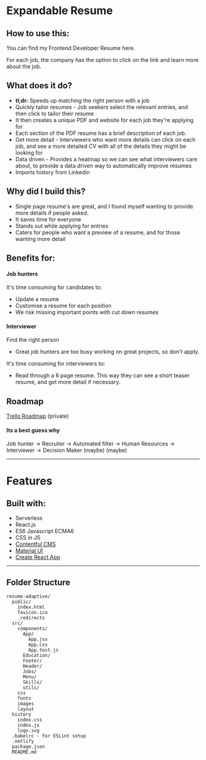 # Expandable Resume

## How to use this:
You can find my Frontend Developer Resume here.

For each job, the company has the option to click on the link and learn more about the job.

## What does it do?

- **tl;dr:** Speeds up matching the right person with a job
- Quickly tailor resumes - Job seekers select the relevant entries, and then click to tailor their resume
- It then creates a unique PDF and website for each job they're applying for
- Each section of the PDF resume has a brief description of each job.
- Get more detail - Interviewers who want more details can click on each job, and see a more detailed CV with all of the details they might be looking for
- Data driven - Provides a heatmap so we can see what interviewers care about, to provide a data driven way to automatically improve resumes
- Imports history from Linkedin

## Why did I build this?
- Single page resume's are great, and I found myself wanting to provide more details if people asked.
- It saves time for everyone
- Stands out while applying for entries
- Caters for people who want a preview of a resume, and for those wanting more detail

## Benefits for:

#### Job hunters

It's time consuming for candidates to:
  - Update a resume
  - Customise a resume for each position
- We risk missing important points with cut down resumes

#### Interviewer

Find the right person
- Great job hunters are too busy working on great projects, so don't apply.

It's time consuming for interviewers to:
- Read through a 6 page resume. This way they can see a short teaser resume, and get more detail if necessary.

## Roadmap

[Trello Roadmap](https://trello.com/c/kCaGWRXu) (private)

#### Its a best guess why

Job hunter -> Recruiter -> Automated filter -> Human Resources -> Interviewer -> Decision Maker
               (maybe)      (maybe)



____________________________________________________________________

# Features

## Built with:
- Serverless
- React.js
- ES6 Javascript ECMA6
- CSS in JS
- [Contentful CMS](http://contentful.com)
- [Material UI](http://www.material-ui.com/#/)
- [Create React App](https://github.com/facebook/create-react-app)

____________________________________________________________________

## Folder Structure

```
resume-adaptive/
  public/
    index.html
    favicon.ico
    _redirects
  src/
    components/
      App/
        App.jsx
        App.css
        App.test.js
      Education/
      Footer/
      Header/
      Jobs/
      Menu/
      Skills/
      utils/
    css
    fonts
    images
    layout
  history
    index.css
    index.js
    logo.svg
  .babelrc - for ESLint setup
  .netlify
  package.json
  README.md
```
